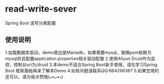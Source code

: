 # read-write-sever
Spring Boot 读写分离配置
## 使用说明
1.加载数据库驱动，demo里边是Mariadb，如果需要mysql，替换pom依赖为mysql并且配置application.properties相关驱动配置
2.使用Aliyun Druid作为监控，控制台uri为/druid
3.本demo不适合Spring Boot新手使用，请先学习Spring Boot 框架基础再来了解本Demo
4.如有问题请联系QQ:664296367
5.如果您用的还可以，请为我点赞哦(๑•ᴗ•๑)